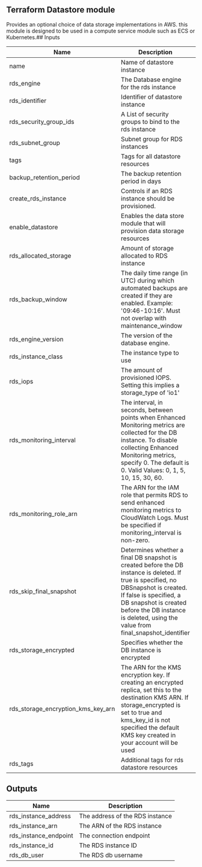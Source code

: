 ## Terraform Datastore module
Provides an optional choice of data storage implementations in AWS. this module is designed to be used in a compute service module such as ECS or Kubernetes.## Inputs

| Name | Description | Type | Default | Required |
|------|-------------|:----:|:-----:|:-----:|
| name | Name of datastore instance | string | n/a | yes |
| rds\_engine | The Database engine for the rds instance | string | n/a | yes |
| rds\_identifier | Identifier of datastore instance | string | n/a | yes |
| rds\_security\_group\_ids | A List of security groups to bind to the rds instance | list | n/a | yes |
| rds\_subnet\_group | Subnet group for RDS instances | string | n/a | yes |
| tags | Tags for all datastore resources | string | n/a | yes |
| backup\_retention\_period | The backup retention period in days | string | `"7"` | no |
| create\_rds\_instance | Controls if an RDS instance should be provisioned. | string | `"false"` | no |
| enable\_datastore | Enables the data store module that will provision data storage resources | string | `"false"` | no |
| rds\_allocated\_storage | Amount of storage allocated to RDS instance | string | `"10"` | no |
| rds\_backup\_window | The daily time range (in UTC) during which automated backups are created if they are enabled. Example: '09:46-10:16'. Must not overlap with maintenance_window | string | `"16:19-16:49"` | no |
| rds\_engine\_version | The version of the database engine. | string | `"11.4"` | no |
| rds\_instance\_class | The instance type to use | string | `"db.t3.small"` | no |
| rds\_iops | The amount of provisioned IOPS. Setting this implies a storage_type of 'io1' | string | `"0"` | no |
| rds\_monitoring\_interval | The interval, in seconds, between points when Enhanced Monitoring metrics are collected for the DB instance. To disable collecting Enhanced Monitoring metrics, specify 0. The default is 0. Valid Values: 0, 1, 5, 10, 15, 30, 60. | string | `"0"` | no |
| rds\_monitoring\_role\_arn | The ARN for the IAM role that permits RDS to send enhanced monitoring metrics to CloudWatch Logs. Must be specified if monitoring_interval is non-zero. | string | `""` | no |
| rds\_skip\_final\_snapshot | Determines whether a final DB snapshot is created before the DB instance is deleted. If true is specified, no DBSnapshot is created. If false is specified, a DB snapshot is created before the DB instance is deleted, using the value from final_snapshot_identifier | string | `"true"` | no |
| rds\_storage\_encrypted | Specifies whether the DB instance is encrypted | string | `"false"` | no |
| rds\_storage\_encryption\_kms\_key\_arn | The ARN for the KMS encryption key. If creating an encrypted replica, set this to the destination KMS ARN. If storage_encrypted is set to true and kms_key_id is not specified the default KMS key created in your account will be used | string | `""` | no |
| rds\_tags | Additional tags for rds datastore resources | map | `<map>` | no |

## Outputs

| Name | Description |
|------|-------------|
| rds\_instance\_address | The address of the RDS instance |
| rds\_instance\_arn | The ARN of the RDS instance |
| rds\_instance\_endpoint | The connection endpoint |
| rds\_instance\_id | The RDS instance ID |
| rds\_db\_user | The RDS db username |

